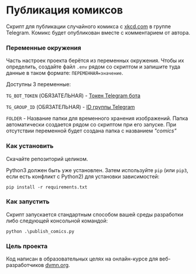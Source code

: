 # Публикация комиксов
Скрипт для публикации случайного комикса с [xkcd.com](https://xkcd.com/) в группе Telegram. Комикс будет опубликован вместе с комментарием от автора.

### Переменные окружения

Часть настроек проекта берётся из переменных окружения. Чтобы их определить, создайте файл `.env` рядом со скриптом и запишите туда данные в таком формате: `ПЕРЕМЕННАЯ=значение`.

Доступны 3 переменные:

  `TG_BOT_TOKEN` (ОБЯЗАТЕЛЬНАЯ) - [Токен Telegram бота](https://core.telegram.org/bots/tutorial#obtain-your-bot-token) 
  
  `TG_GROUP_ID` (ОБЯЗАТЕЛЬНАЯ) - [ID группы Telegram](https://stackoverflow.com/questions/32423837/telegram-bot-how-to-get-a-group-chat-id) 

  `FOLDER` - Название папки для временного хранения изображений. Папка автоматически создается рядом со скриптом при его запуске. При отсутствии переменной будет создана папка с названием *"comics"*  

### Как установить

Скачайте репозиторий целиком.

Python3 должен быть уже установлен. 
Затем используйте `pip` (или `pip3`, если есть конфликт с Python2) для установки зависимостей:
```
pip install -r requirements.txt
```

### Как запустить

Скрипт запускается стандартным способом вашей среды разработки либо следующей консольной командой:
```
python .\publish_comics.py
```

### Цель проекта
Код написан в образовательных целях на онлайн-курсе для веб-разработчиков [dvmn.org](https://dvmn.org/).

